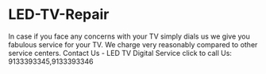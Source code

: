 # LED-TV-Repair
In case if you face any concerns with your TV simply dials us we give you fabulous service for your TV. We charge very reasonably compared to other service centers. Contact Us - LED TV Digital Service click to call Us: 9133393345,9133393346 
